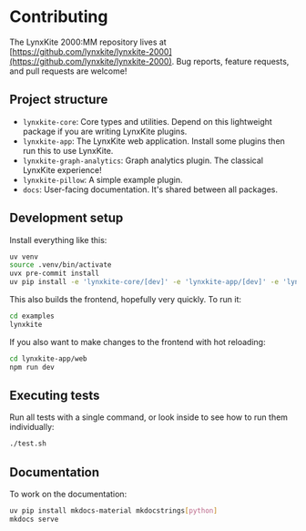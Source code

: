 # Contributing

The LynxKite 2000:MM repository lives at [https://github.com/lynxkite/lynxkite-2000](https://github.com/lynxkite/lynxkite-2000).
Bug reports, feature requests, and pull requests are welcome!

## Project structure

- `lynxkite-core`: Core types and utilities. Depend on this lightweight package if you are writing LynxKite plugins.
- `lynxkite-app`: The LynxKite web application. Install some plugins then run this to use LynxKite.
- `lynxkite-graph-analytics`: Graph analytics plugin. The classical LynxKite experience!
- `lynxkite-pillow`: A simple example plugin.
- `docs`: User-facing documentation. It's shared between all packages.

## Development setup

Install everything like this:

```bash
uv venv
source .venv/bin/activate
uvx pre-commit install
uv pip install -e 'lynxkite-core/[dev]' -e 'lynxkite-app/[dev]' -e 'lynxkite-graph-analytics/[dev]' -e lynxkite-pillow-example/
```

This also builds the frontend, hopefully very quickly. To run it:

```bash
cd examples
lynxkite
```

If you also want to make changes to the frontend with hot reloading:

```bash
cd lynxkite-app/web
npm run dev
```

## Executing tests

Run all tests with a single command, or look inside to see how to run them individually:

```bash
./test.sh
```

## Documentation

To work on the documentation:

```bash
uv pip install mkdocs-material mkdocstrings[python]
mkdocs serve
```
